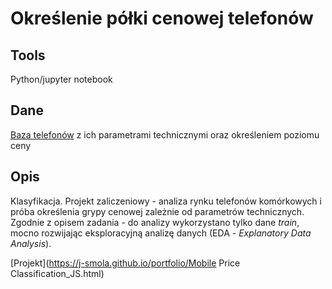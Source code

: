 # Określenie półki cenowej telefonów

## Tools
Python/jupyter notebook

## Dane
[Baza telefonów](https://www.kaggle.com/iabhishekofficial/mobile-price-classification) z ich parametrami technicznymi oraz określeniem poziomu ceny 

## Opis
Klasyfikacja. Projekt zaliczeniowy - analiza rynku telefonów komórkowych i próba określenia grypy cenowej zależnie od parametrów technicznych. Zgodnie z opisem zadania - do analizy wykorzystano tylko dane _train_, mocno rozwijając eksploracyjną analizę danych (EDA - _Explanatory Data Analysis_).

[Projekt](https://j-smola.github.io/portfolio/Mobile Price Classification_JS.html)